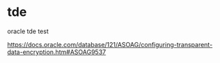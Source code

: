 # tde
oracle tde test

https://docs.oracle.com/database/121/ASOAG/configuring-transparent-data-encryption.htm#ASOAG9537
